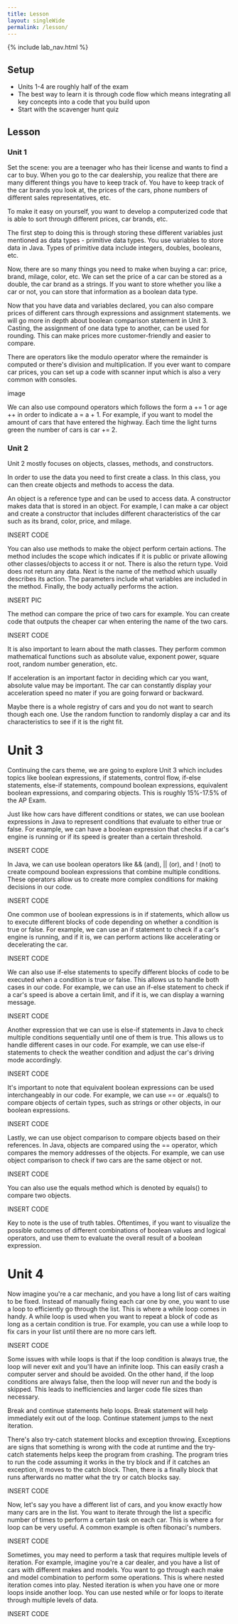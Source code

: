 ```yaml
---
title: Lesson
layout: singleWide
permalink: /lesson/
---
```


{% include lab_nav.html %}

## Setup 
- Units 1-4 are roughly half of the exam
- The best way to learn it is through code flow which means integrating all key concepts into a code that you build upon 
- Start with the scavenger hunt quiz

## Lesson
### Unit 1
Set the scene: you are a teenager who has their license and wants to find a car to buy. When you go to the car dealership, you realize that there are many different things you have to keep track of. You have to keep track of the car brands you look at, the prices of the cars, phone numbers of different sales representatives, etc. 

To make it easy on yourself, you want to develop a computerized code that is able to sort through different prices, car brands, etc. 

The first step to doing this is through storing these different variables just mentioned as data types - primitive data types. You use variables to store data in Java. Types of primitive data include integers, doubles, booleans, etc.

Now, there are so many things you need to make when buying a car: price, brand, milage, color, etc. We can set the price of a car can be stored as a double, the car brand as a strings. If you want to store whether you like a car or not, you can store that information as a boolean data type. 

Now that you have data and variables declared, you can also compare prices of different cars through expressions and assignment statements. we will go more in depth about boolean comparison statement in Unit 3. Casting, the assignment of one data type to another, can be used for rounding. This can make prices more customer-friendly and easier to compare.

There are operators like the modulo operator where the remainder is computed or there's division and multiplication. If you ever want to compare car prices, you can set up a code with scanner input which is also a very common with consoles.

image

We can also use compound operators which follows the form a += 1 or age ++ in order to indicate a = a + 1. For example, if you want to model the amount of cars that have entered the highway. Each time the light turns green the number of cars is car += 2.

### Unit 2

Unit 2 mostly focuses on objects, classes, methods, and constructors.

In order to use the data you need to first create a class. In this class, you can then create objects and methods to access the data.

An object is a reference type and can be used to access data. A constructor makes data that is stored in an object. For example, I can make a car object and create a constructor that includes different characteristics of the car such as its brand, color, price, and milage. 

INSERT CODE

You can also use methods to make the object perform certain actions. The method includes the scope which indicates if it is public or private allowing other classes/objects to access it or not. There is also the return type. Void does not return any data. Next is the name of the method which usually describes its action. The parameters include what variables are included in the method. Finally, the body actually performs the action. 

INSERT PIC

The method can compare the price of two cars for example. You can create code that outputs the cheaper car when entering the name of the two cars.

INSERT CODE

It is also important to learn about the math classes. They perform common mathematical functions such as absolute value, exponent power, square root, random number generation, etc. 

If acceleration is an important factor in deciding which car you want, absolute value may be important. The car can constantly display your acceleration speed no mater if you are going forward or backward.

Maybe there is a whole registry of cars and you do not want to search though each one. Use the random function to randomly display a car and its characteristics to see if it is the right fit.



# Unit 3

Continuing the cars theme, we are going to explore Unit 3 which includes topics like boolean expressions, if statements, control flow, if-else statements, else-if statements, compound boolean expressions, equivalent boolean expressions, and comparing objects. This is roughly 15%-17.5% of the AP Exam. 

Just like how cars have different conditions or states, we can use boolean expressions in Java to represent conditions that evaluate to either true or false. For example, we can have a boolean expression that checks if a car's engine is running or if its speed is greater than a certain threshold.

INSERT CODE

In Java, we can use boolean operators like && (and), || (or), and ! (not) to create compound boolean expressions that combine multiple conditions. These operators allow us to create more complex conditions for making decisions in our code.
 
INSERT CODE

One common use of boolean expressions is in if statements, which allow us to execute different blocks of code depending on whether a condition is true or false. For example, we can use an if statement to check if a car's engine is running, and if it is, we can perform actions like accelerating or decelerating the car.

INSERT CODE

We can also use if-else statements to specify different blocks of code to be executed when a condition is true or false. This allows us to handle both cases in our code. For example, we can use an if-else statement to check if a car's speed is above a certain limit, and if it is, we can display a warning message.

INSERT CODE

Another expression that we can use is else-if statements in Java to check multiple conditions sequentially until one of them is true. This allows us to handle different cases in our code. For example, we can use else-if statements to check the weather condition and adjust the car's driving mode accordingly.

INSERT CODE

It's important to note that equivalent boolean expressions can be used interchangeably in our code. For example, we can use == or .equals() to compare objects of certain types, such as strings or other objects, in our boolean expressions.

INSERT CODE

Lastly, we can use object comparison to compare objects based on their references. In Java, objects are compared using the == operator, which compares the memory addresses of the objects. For example, we can use object comparison to check if two cars are the same object or not.

INSERT CODE

You can also use the equals method which is denoted by equals() to compare two objects.

INSERT CODE

Key to note is the use of truth tables. Oftentimes, if you want to visualize the possible outcomes of different combinations of boolean values and logical operators, and use them to evaluate the overall result of a boolean expression.

# Unit 4

Now imagine you're a car mechanic, and you have a long list of cars waiting to be fixed. Instead of manually fixing each car one by one, you want to use a loop to efficiently go through the list. This is where a while loop comes in handy.
A while loop is used when you want to repeat a block of code as long as a certain condition is true. For example, you can use a while loop to fix cars in your list until there are no more cars left. 

INSERT CODE

Some issues with while loops is that if the loop condition is always true, the loop will never exit and you'll have an infinite loop. This can easily crash a computer server and should be avoided. On the other hand, if the loop conditions are always false, then the loop will never run and the body is skipped. This leads to inefficiencies and larger code file sizes than necessary.

Break and continue statements help loops. Break statement will help immediately exit out of the loop. Continue statement jumps to the next iteration. 

There's also try-catch statement blocks and exception throwing. Exceptions are signs that something is wrong with the code at runtime and the try-catch statements helps keep the program from crashing. The program tries to run the code assuming it works in the try block and if it catches an exception, it moves to the catch block. Then, there is a finally block that runs afterwards no matter what the try or catch blocks say.

INSERT CODE 

Now, let's say you have a different list of cars, and you know exactly how many cars are in the list. You want to iterate through the list a specific number of times to perform a certain task on each car. This is where a for loop can be very useful. A common example is often fibonaci's numbers. 

INSERT CODE

Sometimes, you may need to perform a task that requires multiple levels of iteration. For example, imagine you're a car dealer, and you have a list of cars with different makes and models. You want to go through each make and model combination to perform some operations. This is where nested iteration comes into play. Nested iteration is when you have one or more loops inside another loop. You can use nested while or for loops to iterate through multiple levels of data.

INSERT CODE
